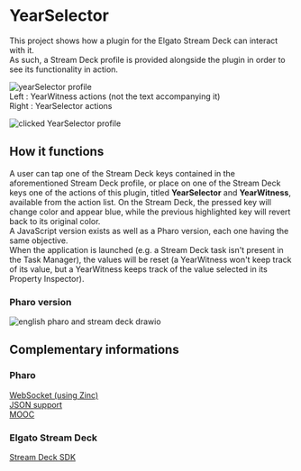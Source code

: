 # YearSelector
This project shows how a plugin for the Elgato Stream Deck can interact with it. \
As such, a Stream Deck profile is provided alongside the plugin in order to see its functionality in action.

![yearSelector profile](https://github.com/OpenSmock/PharoStreamDeck/assets/76944457/9e970b04-69df-46e2-a807-286cb1cfbf3e) \
Left : YearWitness actions (not the text accompanying it) \
Right : YearSelector actions

![clicked YearSelector profile](https://github.com/OpenSmock/PharoStreamDeck/assets/76944457/a4ecf106-4308-4840-930d-9d61baeea9ef)

## How it functions
A user can tap one of the Stream Deck keys contained in the aforementioned Stream Deck profile, or place on one of the Stream Deck keys one of the actions of this plugin, titled **YearSelector** and **YearWitness**, available from the action list. On the Stream Deck, the pressed key will change color and appear blue, while the previous highlighted key will revert back to its original color. \
A JavaScript version exists as well as a Pharo version, each one having the same objective. \
When the application is launched (e.g. a Stream Deck task isn't present in the Task Manager), the values will be reset (a YearWitness won't keep track of its value, but a YearWitness keeps track of the value selected in its Property Inspector).

### Pharo version
![english pharo and stream deck drawio](https://github.com/OpenSmock/PharoStreamDeck/assets/76944457/a40b340a-78a8-43eb-9198-5e9eaae65e5a)

## Complementary informations
### Pharo
[WebSocket (using Zinc)](https://github.com/svenvc/docs/blob/master/zinc/zinc-websockets-paper.md) \
[JSON support](https://github.com/pharo-open-documentation/pharo-wiki/blob/master/ExternalProjects/Export/JSON.md) \
[MOOC](https://www.youtube.com/watch?v=JUKIjdjGjBU)

### Elgato Stream Deck
[Stream Deck SDK](https://developer.elgato.com/documentation)
